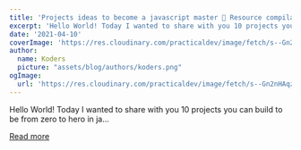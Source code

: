```yaml
---
title: 'Projects ideas to become a javascript master 🚀 Resource compilation 💥 + Giveaway⚡'
excerpt: 'Hello World! Today I wanted to share with you 10 projects you can build to be from zero to hero in ja...'
date: '2021-04-10'
coverImage: 'https://res.cloudinary.com/practicaldev/image/fetch/s--Gn2nHAqz--/c_imagga_scale,f_auto,fl_progressive,h_420,q_auto,w_1000/https://dev-to-uploads.s3.amazonaws.com/uploads/articles/g61mqvetz1ft9exbwfqp.jpg'
author:
  name: Koders
  picture: "assets/blog/authors/koders.png"
ogImage:
  url: 'https://res.cloudinary.com/practicaldev/image/fetch/s--Gn2nHAqz--/c_imagga_scale,f_auto,fl_progressive,h_420,q_auto,w_1000/https://dev-to-uploads.s3.amazonaws.com/uploads/articles/g61mqvetz1ft9exbwfqp.jpg'
---
```


Hello World! Today I wanted to share with you 10 projects you can build to be from zero to hero in ja...

[Read more](https://dev.to/devlorenzo/10-projects-to-become-a-javascript-master-giveaway-2o4k)
